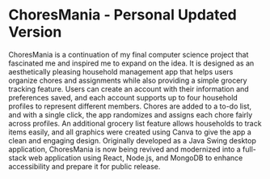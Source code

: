 # ChoresMania - Personal Updated Version

ChoresMania is a continuation of my final computer science project that fascinated me and inspired me to expand on the idea. It is designed as an aesthetically pleasing household management app that helps users organize chores and assignments while also providing a simple grocery tracking feature. Users can create an account with their information and preferences saved, and each account supports up to four household profiles to represent different members. Chores are added to a to-do list, and with a single click, the app randomizes and assigns each chore fairly across profiles. An additional grocery list feature allows households to track items easily, and all graphics were created using Canva to give the app a clean and engaging design. Originally developed as a Java Swing desktop application, ChoresMania is now being revived and modernized into a full-stack web application using React, Node.js, and MongoDB to enhance accessibility and prepare it for public release.
